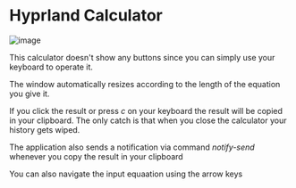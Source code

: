 # Hyprland Calculator

![image](https://github.com/user-attachments/assets/2470eb82-4ea9-4aed-b562-2f302247529f)


This calculator doesn't show any buttons since you can simply use your keyboard to operate it.

The window automatically resizes according to the length of the equation you give it.

If you click the result or press _c_ on your keyboard the result will be copied in your clipboard. The only catch is that when you close the calculator your history gets wiped.

The application also sends a notification via command _notify-send_ whenever you copy the result in your clipboard

You can also navigate the input equaation using the arrow keys
